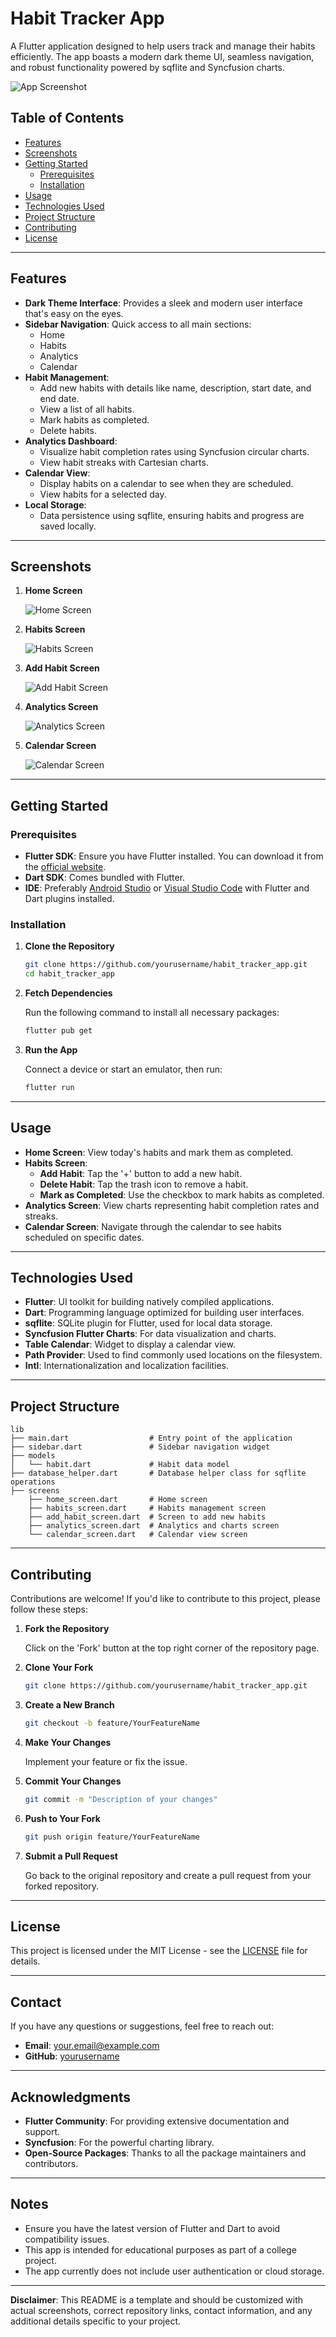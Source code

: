 
# Habit Tracker App

A Flutter application designed to help users track and manage their habits efficiently. The app boasts a modern dark theme UI, seamless navigation, and robust functionality powered by sqflite and Syncfusion charts.

![App Screenshot](screenshot.png) <!-- You can add actual screenshots here -->

## Table of Contents

- [Features](#features)
- [Screenshots](#screenshots)
- [Getting Started](#getting-started)
  - [Prerequisites](#prerequisites)
  - [Installation](#installation)
- [Usage](#usage)
- [Technologies Used](#technologies-used)
- [Project Structure](#project-structure)
- [Contributing](#contributing)
- [License](#license)

---

## Features

- **Dark Theme Interface**: Provides a sleek and modern user interface that's easy on the eyes.
- **Sidebar Navigation**: Quick access to all main sections:
  - Home
  - Habits
  - Analytics
  - Calendar
- **Habit Management**:
  - Add new habits with details like name, description, start date, and end date.
  - View a list of all habits.
  - Mark habits as completed.
  - Delete habits.
- **Analytics Dashboard**:
  - Visualize habit completion rates using Syncfusion circular charts.
  - View habit streaks with Cartesian charts.
- **Calendar View**:
  - Display habits on a calendar to see when they are scheduled.
  - View habits for a selected day.
- **Local Storage**:
  - Data persistence using sqflite, ensuring habits and progress are saved locally.

---

## Screenshots

<!-- Include actual screenshots of your app here -->

1. **Home Screen**

   ![Home Screen](screenshots/home_screen.png)

2. **Habits Screen**

   ![Habits Screen](screenshots/habits_screen.png)

3. **Add Habit Screen**

   ![Add Habit Screen](screenshots/add_habit_screen.png)

4. **Analytics Screen**

   ![Analytics Screen](screenshots/analytics_screen.png)

5. **Calendar Screen**

   ![Calendar Screen](screenshots/calendar_screen.png)

---

## Getting Started

### Prerequisites

- **Flutter SDK**: Ensure you have Flutter installed. You can download it from the [official website](https://flutter.dev/docs/get-started/install).
- **Dart SDK**: Comes bundled with Flutter.
- **IDE**: Preferably [Android Studio](https://developer.android.com/studio) or [Visual Studio Code](https://code.visualstudio.com/) with Flutter and Dart plugins installed.

### Installation

1. **Clone the Repository**

   ```bash
   git clone https://github.com/yourusername/habit_tracker_app.git
   cd habit_tracker_app
   ```

2. **Fetch Dependencies**

   Run the following command to install all necessary packages:

   ```bash
   flutter pub get
   ```

3. **Run the App**

   Connect a device or start an emulator, then run:

   ```bash
   flutter run
   ```

---

## Usage

- **Home Screen**: View today's habits and mark them as completed.
- **Habits Screen**:
  - **Add Habit**: Tap the '+' button to add a new habit.
  - **Delete Habit**: Tap the trash icon to remove a habit.
  - **Mark as Completed**: Use the checkbox to mark habits as completed.
- **Analytics Screen**: View charts representing habit completion rates and streaks.
- **Calendar Screen**: Navigate through the calendar to see habits scheduled on specific dates.

---

## Technologies Used

- **Flutter**: UI toolkit for building natively compiled applications.
- **Dart**: Programming language optimized for building user interfaces.
- **sqflite**: SQLite plugin for Flutter, used for local data storage.
- **Syncfusion Flutter Charts**: For data visualization and charts.
- **Table Calendar**: Widget to display a calendar view.
- **Path Provider**: Used to find commonly used locations on the filesystem.
- **Intl**: Internationalization and localization facilities.

---

## Project Structure

```
lib
├── main.dart                  # Entry point of the application
├── sidebar.dart               # Sidebar navigation widget
├── models
│   └── habit.dart             # Habit data model
├── database_helper.dart       # Database helper class for sqflite operations
├── screens
    ├── home_screen.dart       # Home screen
    ├── habits_screen.dart     # Habits management screen
    ├── add_habit_screen.dart  # Screen to add new habits
    ├── analytics_screen.dart  # Analytics and charts screen
    └── calendar_screen.dart   # Calendar view screen
```

---

## Contributing

Contributions are welcome! If you'd like to contribute to this project, please follow these steps:

1. **Fork the Repository**

   Click on the 'Fork' button at the top right corner of the repository page.

2. **Clone Your Fork**

   ```bash
   git clone https://github.com/yourusername/habit_tracker_app.git
   ```

3. **Create a New Branch**

   ```bash
   git checkout -b feature/YourFeatureName
   ```

4. **Make Your Changes**

   Implement your feature or fix the issue.

5. **Commit Your Changes**

   ```bash
   git commit -m "Description of your changes"
   ```

6. **Push to Your Fork**

   ```bash
   git push origin feature/YourFeatureName
   ```

7. **Submit a Pull Request**

   Go back to the original repository and create a pull request from your forked repository.

---

## License

This project is licensed under the MIT License - see the [LICENSE](LICENSE) file for details.

---

## Contact

If you have any questions or suggestions, feel free to reach out:

- **Email**: your.email@example.com
- **GitHub**: [yourusername](https://github.com/yourusername)

---

## Acknowledgments

- **Flutter Community**: For providing extensive documentation and support.
- **Syncfusion**: For the powerful charting library.
- **Open-Source Packages**: Thanks to all the package maintainers and contributors.

---

## Notes

- Ensure you have the latest version of Flutter and Dart to avoid compatibility issues.
- This app is intended for educational purposes as part of a college project.
- The app currently does not include user authentication or cloud storage.

---

**Disclaimer**: This README is a template and should be customized with actual screenshots, correct repository links, contact information, and any additional details specific to your project.
